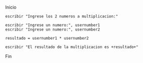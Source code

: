 Inicio

    escribir "Ingrese los 2 numeros a multiplicacion:"

    escribir "Ingrese un numero:", usernumber1
    escribir "Ingrese un numero:", usernumber2

    resultado = usernumber1 * usernumber2

    escribir "El resultado de la multiplicacion es +resultado+"

Fin